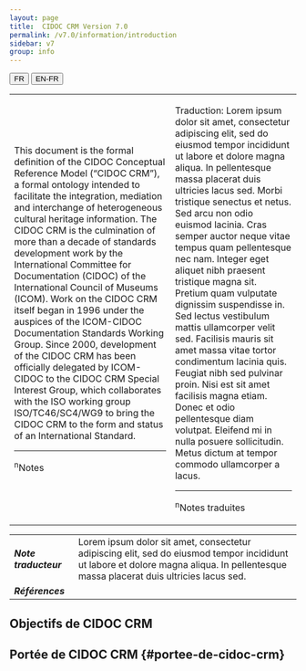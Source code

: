 ```yaml
---
layout: page
title:  CIDOC CRM Version 7.0
permalink: /v7.0/information/introduction
sidebar: v7
group: info
---
```



<div class="lang-buttons">
  <button id="fr" class="activate">FR</button>
  <button id="en-fr">EN-FR</button>
</div>


<table class="text">
<tbody>
<tr class="odd">
<td style="display:none">Texte</td>
<td class="en"><p>This document is the formal definition of the CIDOC Conceptual Reference Model (“CIDOC CRM”), a formal ontology intended to facilitate the integration, mediation and interchange of heterogeneous cultural heritage information. The CIDOC CRM is the culmination of more than a decade of standards development work by the International Committee for Documentation (CIDOC) of the International Council of Museums (ICOM). Work on the CIDOC CRM itself began in 1996 under the auspices of the ICOM-CIDOC Documentation Standards Working Group. Since 2000, development of the CIDOC CRM has been officially delegated by ICOM-CIDOC to the CIDOC CRM Special Interest Group, which collaborates with the ISO working group ISO/TC46/SC4/WG9 to bring the CIDOC CRM to the form and status of an International Standard.</p>
<hr>
<p><sup>n</sup>Notes</p></td>
<td><p>Traduction: Lorem ipsum dolor sit amet, consectetur adipiscing elit, sed do eiusmod tempor incididunt ut labore et dolore magna aliqua. In pellentesque massa placerat duis ultricies lacus sed. Morbi tristique senectus et netus. Sed arcu non odio euismod lacinia. Cras semper auctor neque vitae tempus quam pellentesque nec nam. Integer eget aliquet nibh praesent tristique magna sit. Pretium quam vulputate dignissim suspendisse in. Sed lectus vestibulum mattis ullamcorper velit sed. Facilisis mauris sit amet massa vitae tortor condimentum lacinia quis. Feugiat nibh sed pulvinar proin. Nisi est sit amet facilisis magna etiam. Donec et odio pellentesque diam volutpat. Eleifend mi in nulla posuere sollicitudin. Metus dictum at tempor commodo ullamcorper a lacus.</p>
	<hr>
<p><sup>n</sup>Notes traduites</p></td>
</tr>

</tbody>
</table>
<table>
<tbody>
<tr class="odd">
<td><strong><em>Note traducteur</em></strong></td>
<td>Lorem ipsum dolor sit amet, consectetur adipiscing elit, sed do eiusmod tempor incididunt ut labore et dolore magna aliqua. In pellentesque massa placerat duis ultricies lacus sed.</td>
</tr>
<tr class="even">
<td><strong><em>Références</em></strong></td>
<td></td>
</tr>
</tbody>
</table>

## Objectifs de CIDOC CRM

## Portée de CIDOC CRM {#portee-de-cidoc-crm}




